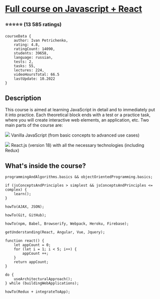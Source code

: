 # [Full course on Javascript + React](https://www.udemy.com/course/javascript_full/)
### :star::star::star::star::star: (13 585 ratings)

    courseData {
        author: Ivan Petrichenko,
        rating: 4.8,    
        ratingCount: 14090,
        students: 39658,
        language: russian,
        tests: 2,
        tasks: 55,
        lectures: 224,
        videoHoursTotal: 66.5
        lastUpdate: 10.2022
    }

## Description

This course is aimed at learning JavaScript in detail and to immediately put it into practice. Each theoretical block ends with a test or a practice task, where you will create interactive web elements, an application, etc. Two main parts of the course are:

![](https://geps.dev/progress/70)
Vanilla JavaScript (from basic concepts to advanced use cases)  

![](https://geps.dev/progress/0)
React.js (version 18) with all the necessary technologies (including Redux) 

## What's inside the course?

    programmingAndAlgorithms.basics && objectOrientedProgramming.basics;

    if (jsConceptsAndPrinciples > simplest && jsConceptsAndPrinciples <= complex) {
        learn();
    }

    howTo(AJAX, JSON);

    howTo(Git, GitHub);

    howTo(npm, Babel, Browserify, Webpack, Heroku, Firebase);

    getUnderstanding(React, Angular, Vue, Jquery);

    function react() {
        let appCount = 0;
        for (let i = 1; i < 5; i++) {
            appCount ++;
        }
        return appCount;
    }

    do {
        useArchitecturalApproach();
    } while (buildingWebApplications);

    howTo(Redux + integrateToApp);
